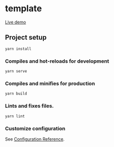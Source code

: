 # template

[Live demo](http://vue-ycapvj5w5.g.tau.link)

## Project setup
```
yarn install
```

### Compiles and hot-reloads for development
```
yarn serve
```

### Compiles and minifies for production
```
yarn build
```

### Lints and fixes files.
```
yarn lint
```

### Customize configuration
See [Configuration Reference](https://cli.vuejs.org/config/).
